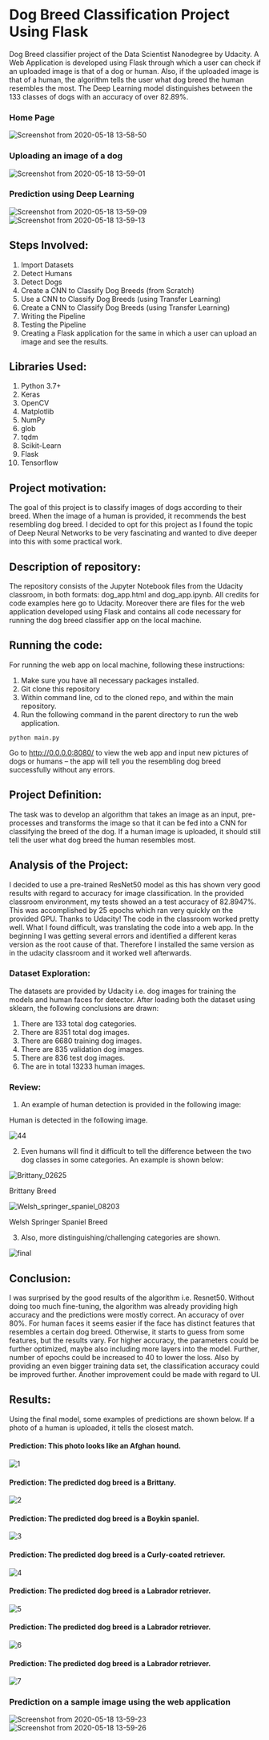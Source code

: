 # Dog Breed Classification Project Using Flask

Dog Breed classifier project of the Data Scientist Nanodegree by Udacity. A Web Application is developed using Flask through which a user can check if an uploaded image is that of a dog or human. Also, if the uploaded image is that of a human, the algorithm tells the user what dog breed the human resembles the most. The Deep Learning model distinguishes between the 133 classes of dogs with an accuracy of over 82.89%.

### Home Page

![Screenshot from 2020-05-18 13-58-50](https://user-images.githubusercontent.com/34116562/82191705-8d74f400-9910-11ea-8404-5026fb1585fe.png)

### Uploading an image of a dog

![Screenshot from 2020-05-18 13-59-01](https://user-images.githubusercontent.com/34116562/82191710-8f3eb780-9910-11ea-9682-885a692ca17f.png)

### Prediction using Deep Learning

![Screenshot from 2020-05-18 13-59-09](https://user-images.githubusercontent.com/34116562/82191739-9c5ba680-9910-11ea-825e-534d121f6b4d.png)
![Screenshot from 2020-05-18 13-59-13](https://user-images.githubusercontent.com/34116562/82191744-9f569700-9910-11ea-9ca4-1d58e385df62.png)


## Steps Involved:

1. Import Datasets
2. Detect Humans
3. Detect Dogs
4. Create a CNN to Classify Dog Breeds (from Scratch)
5. Use a CNN to Classify Dog Breeds (using Transfer Learning)
6. Create a CNN to Classify Dog Breeds (using Transfer Learning)
7. Writing the Pipeline
8. Testing the Pipeline
9. Creating a Flask application for the same in which a user can upload an image and see the results.

## Libraries Used:

1. Python 3.7+
2. Keras
3. OpenCV
4. Matplotlib
5. NumPy
6. glob
7. tqdm
8. Scikit-Learn
9. Flask
10. Tensorflow

## Project motivation:
The goal of this project is to classify images of dogs according to their breed. When the image of a human is provided, it recommends the best resembling dog breed. I decided to opt for this project as I found the topic of Deep Neural Networks to be very fascinating and wanted to dive deeper into this with some practical work.

## Description of repository:
The repository consists of the Jupyter Notebook files from the Udacity classroom, in both formats: dog_app.html and dog_app.ipynb. All credits for code examples here go to Udacity. Moreover there are files for the web application developed using Flask and contains all code necessary for running the dog breed classifier app on the local machine.

## Running the code:
For running the web app on local machine, following these instructions:

1. Make sure you have all necessary packages installed.
2. Git clone this repository
3. Within command line, cd to the cloned repo, and within the main repository.
4. Run the following command in the parent directory to run the web application. 

```
python main.py
```

Go to http://0.0.0.0:8080/ to view the web app and input new pictures of dogs or humans – the app will tell you the resembling dog breed successfully without any errors.

## Project Definition:
The task was to develop an algorithm that takes an image as an input, pre-processes and transforms the image so that it can be fed into a CNN for classifying the breed of the dog. If a human image is uploaded, it should still tell the user what dog breed the human resembles most.

## Analysis of the Project:

I decided to use a pre-trained ResNet50 model as this has shown very good results with regard to accuracy for image classification. In the provided classroom environment, my tests showed an a test accuracy of 82.8947%. This was accomplished by 25 epochs which ran very quickly on the provided GPU. Thanks to Udacity! The code in the classroom worked pretty well. What I found difficult, was translating the code into a web app. In the beginning I was getting several errors and identified a different keras version as the root cause of that. Therefore I installed the same version as in the udacity classroom and it worked well afterwards.


### Dataset Exploration:

The datasets are provided by Udacity i.e. dog images for training the models and human faces for detector. After loading both the dataset using sklearn, the following conclusions are drawn:

1. There are 133 total dog categories.
2. There are 8351 total dog images.
3. There are 6680 training dog images.
4. There are 835 validation dog images.
5. There are 836 test dog images.
6. The are in total 13233 human images.

### Review:

1. An example of human detection is provided in the following image:

Human is detected in the following image.

![44](https://user-images.githubusercontent.com/34116562/82108644-89e53f80-974d-11ea-9661-2dd62a57e023.png)


2. Even humans will find it difficult to tell the difference between the two dog classes in some categories. An example is shown below:

![Brittany_02625](https://user-images.githubusercontent.com/34116562/82108456-1db60c00-974c-11ea-89c9-c4397c8bc57b.jpg)

Brittany Breed

![Welsh_springer_spaniel_08203](https://user-images.githubusercontent.com/34116562/82108457-1f7fcf80-974c-11ea-9d4f-6ec00b36b05c.jpg)

Welsh Springer Spaniel Breed

3. Also, more distinguishing/challenging categories are shown.

![final](https://user-images.githubusercontent.com/34116562/82108643-88b41280-974d-11ea-86f9-f64ee078518a.png)


## Conclusion:
I was surprised by the good results of the algorithm i.e. Resnet50. Without doing too much fine-tuning, the algorithm was already providing high accuracy and the predictions were mostly correct. An accuracy of over 80%. For human faces it seems easier if the face has distinct features that resembles a certain dog breed. Otherwise, it starts to guess from some features, but the results vary. For higher accuracy, the parameters could be further optimized, maybe also including more layers into the model. Further, number of epochs could be increased to 40 to lower the loss. Also by providing an even bigger training data set, the classification accuracy could be improved further. Another improvement could be made with regard to UI.

## Results:

Using the final model, some examples of predictions are shown below. If a photo of a human is uploaded, it tells the closest match.

#### Prediction: This photo looks like an Afghan hound.

![1](https://user-images.githubusercontent.com/34116562/82108536-bc426d00-974c-11ea-9c9e-eea43de57701.png)

#### Prediction: The predicted dog breed is a Brittany.

![2](https://user-images.githubusercontent.com/34116562/82108537-be0c3080-974c-11ea-9d92-f73a314f70f0.png)

#### Prediction: The predicted dog breed is a Boykin spaniel.

![3](https://user-images.githubusercontent.com/34116562/82108538-bfd5f400-974c-11ea-9426-3437ace3342a.png)

#### Prediction: The predicted dog breed is a Curly-coated retriever.

![4](https://user-images.githubusercontent.com/34116562/82108540-c19fb780-974c-11ea-9a01-6ad7f33d98cc.png)

#### Prediction: The predicted dog breed is a Labrador retriever.

![5](https://user-images.githubusercontent.com/34116562/82108545-c5333e80-974c-11ea-9b21-8876e669061b.png)

#### Prediction: The predicted dog breed is a Labrador retriever.

![6](https://user-images.githubusercontent.com/34116562/82108549-c82e2f00-974c-11ea-98dc-4372bde8627d.png)

#### Prediction: The predicted dog breed is a Labrador retriever.

![7](https://user-images.githubusercontent.com/34116562/82108551-ca908900-974c-11ea-938f-8dfd4bb95c17.png)

### Prediction on a sample image using the web application

![Screenshot from 2020-05-18 13-59-23](https://user-images.githubusercontent.com/34116562/82191755-a2518780-9910-11ea-9180-bf5c3bd84ccc.png)
![Screenshot from 2020-05-18 13-59-26](https://user-images.githubusercontent.com/34116562/82191761-a4b3e180-9910-11ea-926b-a57ad42384f9.png)


